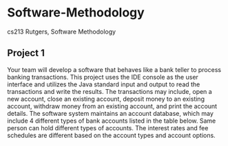 # Software-Methodology
cs213 Rutgers, Software Methodology

## Project 1  
Your team will develop a software that behaves like a bank teller to process banking transactions. This project uses
the IDE console as the user interface and utilizes the Java standard input and output to read the transactions and write
the results. The transactions may include, open a new account, close an existing account, deposit money to an existing
account, withdraw money from an existing account, and print the account details. The software system maintains an
account database, which may include 4 different types of bank accounts listed in the table below. Same person can
hold different types of accounts. The interest rates and fee schedules are different based on the account types and
account options.
